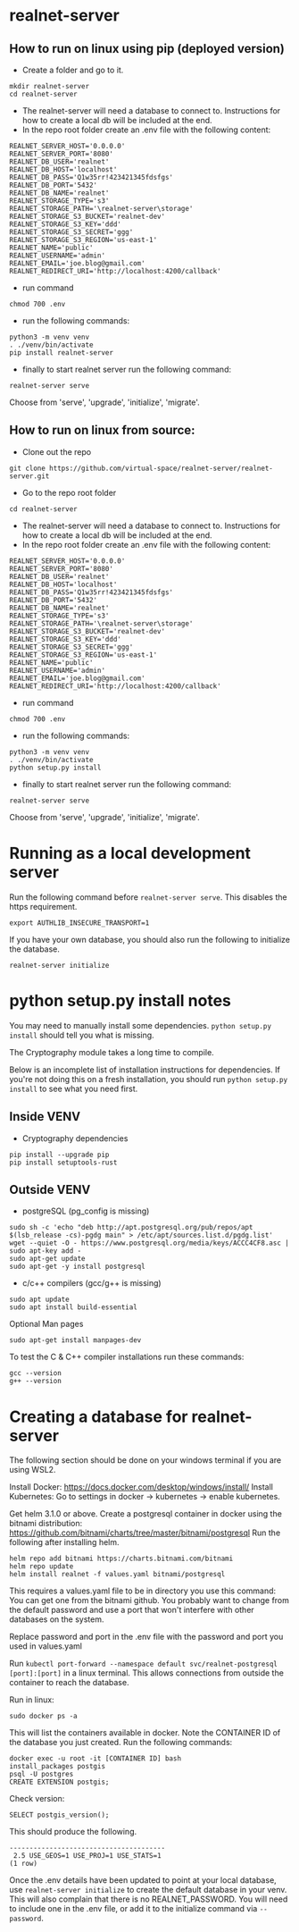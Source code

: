 # realnet-server
## How to run on linux using pip (deployed version)

- Create a folder and go to it.
```
mkdir realnet-server
cd realnet-server
```
- The realnet-server will need a database to connect to. Instructions for how to create a local db will be included at the end.
- In the repo root folder create an .env file with the following content:
```
REALNET_SERVER_HOST='0.0.0.0'
REALNET_SERVER_PORT='8080'
REALNET_DB_USER='realnet'
REALNET_DB_HOST='localhost'
REALNET_DB_PASS='Q1w35rr!423421345fdsfgs'
REALNET_DB_PORT='5432'
REALNET_DB_NAME='realnet'
REALNET_STORAGE_TYPE='s3'
REALNET_STORAGE_PATH='\realnet-server\storage'
REALNET_STORAGE_S3_BUCKET='realnet-dev'
REALNET_STORAGE_S3_KEY='ddd'
REALNET_STORAGE_S3_SECRET='ggg'
REALNET_STORAGE_S3_REGION='us-east-1'
REALNET_NAME='public'
REALNET_USERNAME='admin'
REALNET_EMAIL='joe.blog@gmail.com'
REALNET_REDIRECT_URI='http://localhost:4200/callback'
```

- run command
```
chmod 700 .env
```

- run the following commands:
```
python3 -m venv venv
. ./venv/bin/activate
pip install realnet-server
```

- finally to start realnet server run the following command:
```
realnet-server serve
```
Choose from 'serve', 'upgrade', 'initialize', 'migrate'.

## How to run on linux from source:

- Clone out the repo
```
git clone https://github.com/virtual-space/realnet-server/realnet-server.git
```
- Go to the repo root folder 
```
cd realnet-server
```
- The realnet-server will need a database to connect to. Instructions for how to create a local db will be included at the end.
- In the repo root folder create an .env file with the following content:
```
REALNET_SERVER_HOST='0.0.0.0'
REALNET_SERVER_PORT='8080'
REALNET_DB_USER='realnet'
REALNET_DB_HOST='localhost'
REALNET_DB_PASS='Q1w35rr!423421345fdsfgs'
REALNET_DB_PORT='5432'
REALNET_DB_NAME='realnet'
REALNET_STORAGE_TYPE='s3'
REALNET_STORAGE_PATH='\realnet-server\storage'
REALNET_STORAGE_S3_BUCKET='realnet-dev'
REALNET_STORAGE_S3_KEY='ddd'
REALNET_STORAGE_S3_SECRET='ggg'
REALNET_STORAGE_S3_REGION='us-east-1'
REALNET_NAME='public'
REALNET_USERNAME='admin'
REALNET_EMAIL='joe.blog@gmail.com'
REALNET_REDIRECT_URI='http://localhost:4200/callback'
```
- run command
```
chmod 700 .env
```

- run the following commands:
```
python3 -m venv venv
. ./venv/bin/activate
python setup.py install
```
- finally to start realnet server run the following command:
```
realnet-server serve
```
Choose from 'serve', 'upgrade', 'initialize', 'migrate'.

# Running as a local development server

Run the following command before `realnet-server serve`. This disables the https requirement.
```
export AUTHLIB_INSECURE_TRANSPORT=1
```

If you have your own database, you should also run the following to initialize the database.
```
realnet-server initialize
```


# python setup.py install notes

You may need to manually install some dependencies. `python setup.py install` should tell you what is missing.

The Cryptography module takes a long time to compile.

Below is an incomplete list of installation instructions for dependencies. If you're not doing this on a fresh installation, you should run `python setup.py install` to see what you need first.

## Inside VENV
- Cryptography dependencies
```
pip install --upgrade pip
pip install setuptools-rust
```
## Outside VENV
- postgreSQL (pg_config is missing)
```
sudo sh -c 'echo "deb http://apt.postgresql.org/pub/repos/apt $(lsb_release -cs)-pgdg main" > /etc/apt/sources.list.d/pgdg.list'
wget --quiet -O - https://www.postgresql.org/media/keys/ACCC4CF8.asc | sudo apt-key add -
sudo apt-get update
sudo apt-get -y install postgresql
```
- c/c++ compilers (gcc/g++ is missing)
```
sudo apt update
sudo apt install build-essential
```
Optional Man pages
```
sudo apt-get install manpages-dev
```
To test the C & C++ compiler installations run these commands:
```
gcc --version
g++ --version
```

# Creating a database for realnet-server
The following section should be done on your windows terminal if you are using WSL2.

Install Docker: https://docs.docker.com/desktop/windows/install/
Install Kubernetes: Go to settings in docker -> kubernetes -> enable kubernetes.

Get helm 3.1.0 or above.
Create a postgresql container in docker using the bitnami distribution: https://github.com/bitnami/charts/tree/master/bitnami/postgresql
Run the following after installing helm.
```
helm repo add bitnami https://charts.bitnami.com/bitnami
helm repo update
helm install realnet -f values.yaml bitnami/postgresql
```
This requires a values.yaml file to be in directory you use this command: You can get one from the bitnami github. You probably want to change from the default password and use a port that won't interfere with other databases on the system.

Replace password and port in the .env file with the password and port you used in values.yaml

Run `kubectl port-forward --namespace default svc/realnet-postgresql [port]:[port]` in a linux terminal. This allows connections from outside the container to reach the database.

Run in linux:
```
sudo docker ps -a
```
This will list the containers available in docker. Note the CONTAINER ID of the database you just created.
Run the following commands:
```
docker exec -u root -it [CONTAINER ID] bash
install_packages postgis
psql -U postgres
CREATE EXTENSION postgis;
```
Check version:
```
SELECT postgis_version();
```
This should produce the following.
```
---------------------------------------
 2.5 USE_GEOS=1 USE_PROJ=1 USE_STATS=1
(1 row)
```
Once the .env details have been updated to point at your local database, use `realnet-server initialize` to create the default database in your venv. This will also complain that there is no REALNET_PASSWORD. You will need to include one in the .env file, or add it to the initialize command via `--password`.
